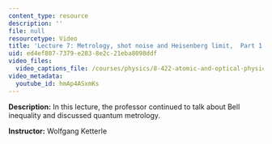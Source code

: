 ```yaml
---
content_type: resource
description: ''
file: null
resourcetype: Video
title: 'Lecture 7: Metrology, shot noise and Heisenberg limit,  Part 1'
uid: ed4ef807-7379-e283-8e2c-21eba8098ddf
video_files:
  video_captions_file: /courses/physics/8-422-atomic-and-optical-physics-ii-spring-2013/video-lectures/lecture-7-metrology-shot-noise-and-heisenberg-limit-part-1/hmAp4ASxmKs.vtt
video_metadata:
  youtube_id: hmAp4ASxmKs
---
```


**Description:** In this lecture, the professor continued to talk about Bell inequality and discussed quantum metrology.

**Instructor:** Wolfgang Ketterle